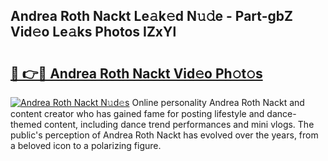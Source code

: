 ## Andrea Roth Nackt Le𝚊k𝚎d N𝚞𝚍e - Part-gbZ Vid𝚎o Le𝚊ks Photos IZxYl

# <h2><a href="http://fb9r7u.evod.top/?m=Andrea+Roth+Nackt">🔗 👉🔴 Andrea Roth Nackt Vid𝚎o Ph𝚘t𝚘s</a></h2>

[![Andrea Roth Nackt N𝚞d𝚎s](https://i.imgur.com/8V9OHl7.gif)](http://fb9r7u.evod.top/?m=Andrea+Roth+Nackt)
Online personality Andrea Roth Nackt and content creator who has gained fame for posting lifestyle and dance-themed content, including dance trend performances and mini vlogs. The public's perception of Andrea Roth Nackt has evolved over the years, from a beloved icon to a polarizing figure. 
